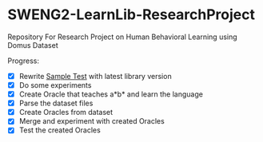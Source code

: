 # SWENG2-LearnLib-ResearchProject
Repository For Research Project on Human Behavioral Learning using Domus Dataset

Progress:
- [x] Rewrite [Sample Test](http://ls5-www.cs.tu-dortmund.de/projects/learnlib/learnlib-tutorial.php) with latest library version
- [x] Do some experiments
- [x] Create Oracle that teaches a\*b\* and learn the language
- [x] Parse the dataset files
- [x] Create Oracles from dataset
- [x] Merge and experiment with created Oracles
- [x] Test the created Oracles
